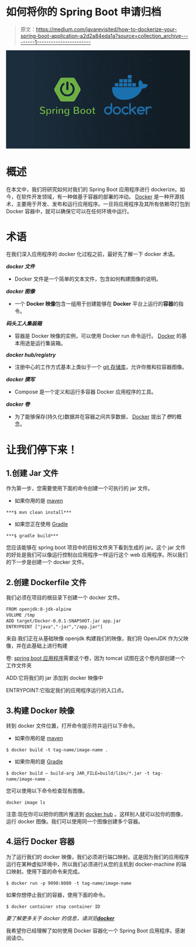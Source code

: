 # 如何将你的 Spring Boot 申请归档

> 原文：<https://medium.com/javarevisited/how-to-dockerize-your-spring-boot-application-a2d2a84eda1a?source=collection_archive---------1----------------------->

![](img/1d0e020909fb1a98d8310942e0000f6d.png)

# **概述**

在本文中，我们将研究如何对我们的 Spring Boot 应用程序进行 dockerize。如今，在软件开发领域，有一种做基于容器的部署的冲动。 [Docker](https://www.docker.com/) 是一种开源技术，主要用于开发、发布和运行应用程序。一旦将应用程序及其所有依赖项打包到 Docker 容器中，就可以确保它可以在任何环境中运行。

# 术语

在我们深入应用程序的 docker 化过程之前，最好先了解一下 docker 术语。

***docker 文件***

*   Docker 文件是一个简单的文本文件，包含如何构建图像的说明。

***docker 图像***

*   一个 **Docker 映像**包含一组用于创建能够在 **Docker** 平台上运行的**容器**的指令。

***码头工人集装箱***

*   容器是 Docker 映像的实例，可以使用 Docker run 命令运行。 [Docker](/javarevisited/top-15-online-courses-to-learn-docker-kubernetes-and-aws-for-fullstack-developers-and-devops-d8cc4f16e773) 的基本用途是运行集装箱。

***docker hub/registry***

*   注册中心的工作方式基本上类似于一个 [git 存储库](/javarevisited/7-best-courses-to-learn-gitlab-for-developers-and-devops-engineers-10d4de4ae206)，允许你推和拉容器图像。

***docker 撰写***

*   Compose 是一个定义和运行多容器 Docker 应用程序的工具。

***docker 卷***

*   为了能够保存(持久化)数据并在容器之间共享数据， [Docker](/javarevisited/10-free-courses-to-learn-docker-and-devops-for-frontend-developers-691ac7652cee) 提出了*卷*的概念。

# 让我们停下来！

## 1.创建 Jar 文件

作为第一步，您需要使用下面的命令创建一个可执行的 jar 文件。

*   如果你用的是 [maven](/javarevisited/6-best-maven-courses-for-beginners-in-2020-23ea3cba89)

```
***$ mvn clean install***
```

*   如果您正在使用 [Gradle](/javarevisited/5-best-gradle-courses-and-books-to-learn-in-2021-93f49ce8ff8e)

```
***$ gradle build***
```

您应该能够在 spring boot 项目中的目标文件夹下看到生成的 jar。这个 jar 文件的好处是我们可以像运行控制台应用程序一样运行这个 web 应用程序。所以我们的下一步是创建一个 docker 文件。

## 2.创建 Dockerfile 文件

我们必须在项目的根目录下创建一个 docker 文件。

```
FROM openjdk:8-jdk-alpine
VOLUME /tmp
ADD target/Docker-0.0.1-SNAPSHOT.jar app.jar
ENTRYPOINT ["java","-jar","/app.jar"]
```

来自:我们正在从基础映像 openjdk 构建我们的映像，我们将 OpenJDK 作为父映像，并在此基础上进行构建

卷: [spring boot 应用程序](https://javarevisited.blogspot.com/2019/02/difference-between-contextconfiguration-and-springapplicationConfiguration-annotations-in-spring-boot-testing.html)需要这个卷，因为 tomcat 试图在这个卷内部创建一个工作文件夹

ADD:它将我们的 jar 添加到 docker 映像中

ENTRYPOINT:它指定我们的应用程序运行的入口点。

## 3.构建 Docker 映像

转到 docker 文件位置，打开命令提示符并运行以下命令。

*   如果你用的是 [maven](/javarevisited/top-10-free-courses-to-learn-maven-jenkins-and-docker-for-java-developers-51fa7a1e66f6)

```
$ docker build -t tag-name/image-name .
```

*   如果你用的是 [Gradle](https://javarevisited.blogspot.com/2020/06/maven-vs-gradle-beginners-introduction.html#axzz6dHZ7oEpK)

```
$ docker build — build-arg JAR_FILE=build/libs/*.jar -t tag-name/image-name .
```

您可以使用以下命令检查现有图像。

```
docker image ls
```

注意:现在你可以把你的图片推送到 [docker hub](/javarevisited/5-best-docker-courses-for-java-and-spring-boot-developers-bbf01c5e6542) 。这样别人就可以拉你的图像，运行 docker 图像。我们可以使用同一个图像创建多个容器。

## 4.运行 Docker 容器

为了运行我们的 docker 映像，我们必须进行端口映射。这是因为我们的应用程序运行在某种虚拟环境中，所以我们必须进行从您的主机到 docker-machine 的端口映射。使用下面的命令来完成。

```
$ docker run -p 9090:8080 -t tag-name/image-name
```

如果你想停止我们的容器，使用下面的命令。

```
$ docker container stop container ID
```

*要了解更多关于 docker 的信息，请浏览*[***docker***](https://docs.docker.com/get-started/overview/)

我希望你已经理解了如何使用 Docker 容器化一个 Spring Boot 应用程序。感谢阅读😊。